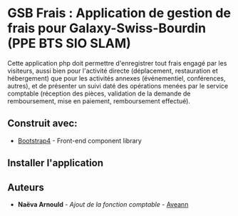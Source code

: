 # GSB Frais : Application de gestion de frais pour Galaxy-Swiss-Bourdin (PPE BTS SIO SLAM)

Cette application php doit permettre d'enregistrer tout frais engagé par les visiteurs, aussi bien pour l'activité directe (déplacement, restauration et hébergement) que pour les activités annexes (événementiel, conférences, autres), et de présenter un suivi daté des opérations menées par le service comptable (réception des pièces, validation de la demande de remboursement, mise en paiement, remboursement effectué).

## Construit avec:
* [Bootstrap4](https://getbootstrap.com/) - Front-end component library

## Installer l'application



## Auteurs

* **Naëva Arnould** - *Ajout de la fonction comptable* - [Aveann](https://github.com/Aveann)

